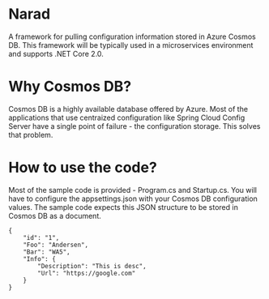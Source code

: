 # Narad
A framework for pulling configuration information stored in Azure Cosmos DB. This framework will be typically used in a microservices environment and supports .NET Core 2.0.

# Why Cosmos DB?
Cosmos DB is a highly available database offered by Azure. Most of the applications that use centraized configuration like Spring Cloud Config Server have a single point of failure - the configuration storage. This solves that problem.

# How to use the code?
Most of the sample code is provided - Program.cs and Startup.cs. You will have to configure the appsettings.json with your Cosmos DB configuration values. The sample code expects this JSON structure to be stored in Cosmos DB as a document.

`{`  
`    "id": "1",`  
`    "Foo": "Andersen",`  
`    "Bar": "WA5",`  
`    "Info": {`  
`        "Description": "This is desc",`  
`        "Url": "https://google.com"`  
`    }`  
`}`  
